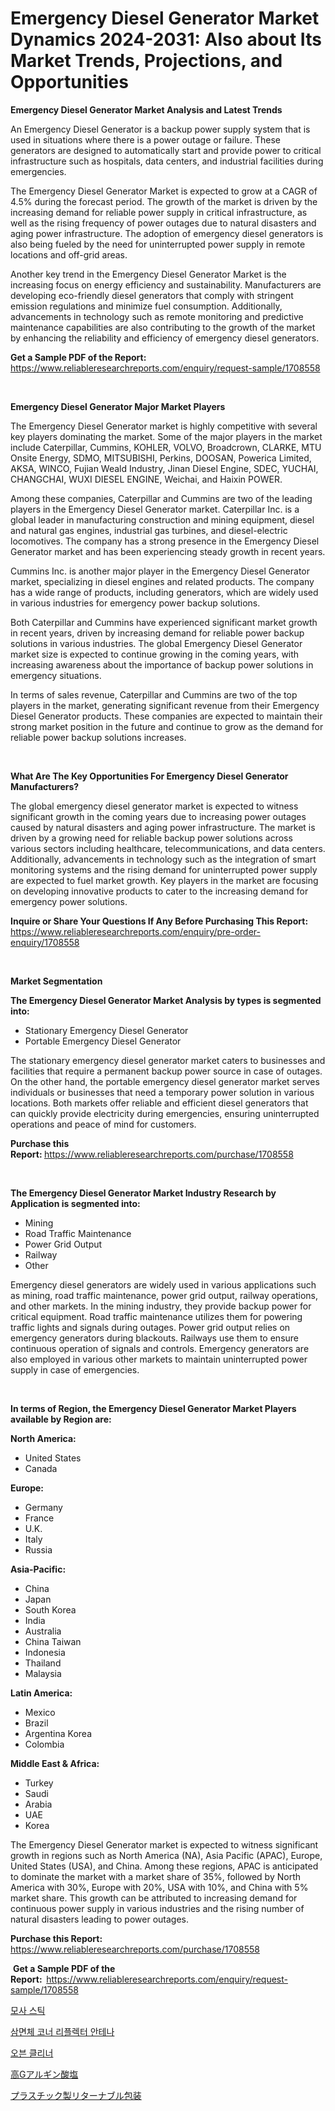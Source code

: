 <p><h1>Emergency Diesel Generator Market Dynamics 2024-2031: Also about Its Market Trends, Projections, and Opportunities</h1></p><p><strong>Emergency Diesel Generator Market Analysis and Latest Trends</strong></p>
<p><p>An Emergency Diesel Generator is a backup power supply system that is used in situations where there is a power outage or failure. These generators are designed to automatically start and provide power to critical infrastructure such as hospitals, data centers, and industrial facilities during emergencies.</p><p>The Emergency Diesel Generator Market is expected to grow at a CAGR of 4.5% during the forecast period. The growth of the market is driven by the increasing demand for reliable power supply in critical infrastructure, as well as the rising frequency of power outages due to natural disasters and aging power infrastructure. The adoption of emergency diesel generators is also being fueled by the need for uninterrupted power supply in remote locations and off-grid areas.</p><p>Another key trend in the Emergency Diesel Generator Market is the increasing focus on energy efficiency and sustainability. Manufacturers are developing eco-friendly diesel generators that comply with stringent emission regulations and minimize fuel consumption. Additionally, advancements in technology such as remote monitoring and predictive maintenance capabilities are also contributing to the growth of the market by enhancing the reliability and efficiency of emergency diesel generators.</p></p>
<p><strong>Get a Sample PDF of the Report:&nbsp;</strong> <a href="https://www.reliableresearchreports.com/enquiry/request-sample/1708558">https://www.reliableresearchreports.com/enquiry/request-sample/1708558</a></p>
<p>&nbsp;</p>
<p><strong>Emergency Diesel Generator Major Market Players</strong></p>
<p><p>The Emergency Diesel Generator market is highly competitive with several key players dominating the market. Some of the major players in the market include Caterpillar, Cummins, KOHLER, VOLVO, Broadcrown, CLARKE, MTU Onsite Energy, SDMO, MITSUBISHI, Perkins, DOOSAN, Powerica Limited, AKSA, WINCO, Fujian Weald Industry, Jinan Diesel Engine, SDEC, YUCHAI, CHANGCHAI, WUXI DIESEL ENGINE, Weichai, and Haixin POWER.</p><p>Among these companies, Caterpillar and Cummins are two of the leading players in the Emergency Diesel Generator market. Caterpillar Inc. is a global leader in manufacturing construction and mining equipment, diesel and natural gas engines, industrial gas turbines, and diesel-electric locomotives. The company has a strong presence in the Emergency Diesel Generator market and has been experiencing steady growth in recent years.</p><p>Cummins Inc. is another major player in the Emergency Diesel Generator market, specializing in diesel engines and related products. The company has a wide range of products, including generators, which are widely used in various industries for emergency power backup solutions.</p><p>Both Caterpillar and Cummins have experienced significant market growth in recent years, driven by increasing demand for reliable power backup solutions in various industries. The global Emergency Diesel Generator market size is expected to continue growing in the coming years, with increasing awareness about the importance of backup power solutions in emergency situations.</p><p>In terms of sales revenue, Caterpillar and Cummins are two of the top players in the market, generating significant revenue from their Emergency Diesel Generator products. These companies are expected to maintain their strong market position in the future and continue to grow as the demand for reliable power backup solutions increases.</p></p>
<p>&nbsp;</p>
<p><strong>What Are The Key Opportunities For Emergency Diesel Generator Manufacturers?</strong></p>
<p><p>The global emergency diesel generator market is expected to witness significant growth in the coming years due to increasing power outages caused by natural disasters and aging power infrastructure. The market is driven by a growing need for reliable backup power solutions across various sectors including healthcare, telecommunications, and data centers. Additionally, advancements in technology such as the integration of smart monitoring systems and the rising demand for uninterrupted power supply are expected to fuel market growth. Key players in the market are focusing on developing innovative products to cater to the increasing demand for emergency power solutions.</p></p>
<p><strong>Inquire or Share Your Questions If Any Before Purchasing This Report:</strong> <a href="https://www.reliableresearchreports.com/enquiry/pre-order-enquiry/1708558">https://www.reliableresearchreports.com/enquiry/pre-order-enquiry/1708558</a></p>
<p>&nbsp;</p>
<p><strong>Market Segmentation</strong></p>
<p><strong>The Emergency Diesel Generator Market Analysis by types is segmented into:</strong></p>
<p><ul><li>Stationary Emergency Diesel Generator</li><li>Portable Emergency Diesel Generator</li></ul></p>
<p><p>The stationary emergency diesel generator market caters to businesses and facilities that require a permanent backup power source in case of outages. On the other hand, the portable emergency diesel generator market serves individuals or businesses that need a temporary power solution in various locations. Both markets offer reliable and efficient diesel generators that can quickly provide electricity during emergencies, ensuring uninterrupted operations and peace of mind for customers.</p></p>
<p><strong>Purchase this Report:&nbsp;</strong><a href="https://www.reliableresearchreports.com/purchase/1708558">https://www.reliableresearchreports.com/purchase/1708558</a></p>
<p>&nbsp;</p>
<p><strong>The Emergency Diesel Generator Market Industry Research by Application is segmented into:</strong></p>
<p><ul><li>Mining</li><li>Road Traffic Maintenance</li><li>Power Grid Output</li><li>Railway</li><li>Other</li></ul></p>
<p><p>Emergency diesel generators are widely used in various applications such as mining, road traffic maintenance, power grid output, railway operations, and other markets. In the mining industry, they provide backup power for critical equipment. Road traffic maintenance utilizes them for powering traffic lights and signals during outages. Power grid output relies on emergency generators during blackouts. Railways use them to ensure continuous operation of signals and controls. Emergency generators are also employed in various other markets to maintain uninterrupted power supply in case of emergencies.</p></p>
<p>&nbsp;</p>
<p><strong>In terms of Region, the Emergency Diesel Generator Market Players available by Region are:</strong></p>
<p>
    <p> <strong> North America: </strong>
        <ul>
            <li>United States</li>
            <li>Canada</li>
        </ul>
        </p> 
    <p> <strong> Europe: </strong>
        <ul>
            <li>Germany</li>
            <li>France</li>
            <li>U.K.</li>
            <li>Italy</li>
            <li>Russia</li>
        </ul>
        </p> 
    <p> <strong> Asia-Pacific: </strong>
        <ul>
            <li>China</li>
            <li>Japan</li>
            <li>South Korea</li>
            <li>India</li>
            <li>Australia</li>
            <li>China Taiwan</li>
            <li>Indonesia</li>
            <li>Thailand</li>
            <li>Malaysia</li>
        </ul>
        </p> 
    <p> <strong> Latin America: </strong>
        <ul>
            <li>Mexico</li>
            <li>Brazil</li>
            <li>Argentina Korea</li>
            <li>Colombia</li>
        </ul>
        </p> 
    <p> <strong> Middle East & Africa: </strong>
        <ul>
            <li>Turkey</li>
            <li>Saudi</li>
            <li>Arabia</li>
            <li>UAE</li>
            <li>Korea</li>
        </ul>
    </p>
    </p>
<p><p>The Emergency Diesel Generator market is expected to witness significant growth in regions such as North America (NA), Asia Pacific (APAC), Europe, United States (USA), and China. Among these regions, APAC is anticipated to dominate the market with a market share of 35%, followed by North America with 30%, Europe with 20%, USA with 10%, and China with 5% market share. This growth can be attributed to increasing demand for continuous power supply in various industries and the rising number of natural disasters leading to power outages.</p></p>
<p><strong>Purchase this Report: </strong><a href="https://www.reliableresearchreports.com/purchase/1708558">https://www.reliableresearchreports.com/purchase/1708558</a></p>
<p>&nbsp;<strong>Get a Sample PDF of the Report:&nbsp;&nbsp;</strong><a href="https://www.reliableresearchreports.com/enquiry/request-sample/1708558">https://www.reliableresearchreports.com/enquiry/request-sample/1708558</a></p>
<p><strong></strong></p>
<p><p><a href="https://github.com/GabrielBlanda5656/Market-Research-Report-List-1/blob/main/386057815439.md">모사 스틱</a></p><p><a href="https://github.com/vsckjg50460/Market-Research-Report-List-1/blob/main/762102315438.md">삼면체 코너 리플렉터 안테나</a></p><p><a href="https://medium.com/@edenger9807/%EC%98%A4%EB%B8%90-%EC%B2%AD%EC%86%8C%EC%A0%9C-%EC%8B%9C%EC%9E%A5-%EC%A0%84%EB%A7%9D-%EC%82%B0%EC%97%85-%EA%B0%9C%EC%9A%94-%EB%B0%8F-%EC%98%88%EC%B8%A1-2024%EB%85%84%EB%B6%80%ED%84%B0-2031%EB%85%84%EA%B9%8C%EC%A7%80-e70bc2eb32f9">오븐 클리너</a></p><p><a href="https://github.com/lrlmopnhwd79300/Market-Research-Report-List-1/blob/main/977608516500.md">高Gアルギン酸塩</a></p><p><a href="https://github.com/EstelWisozk1/Market-Research-Report-List-1/blob/main/173248416501.md">プラスチック製リターナブル包装</a></p></p>